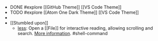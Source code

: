 - DONE #explore [[GitHub Theme]] [[VS Code Theme]]
- TODO #explore [[Atom One Dark Theme]] [[VS Code Theme]]
-
- [[Stumbled upon]]
	- [less](https://command-not-found.com/less): Open a [[File]] for interactive reading, allowing scrolling and search. [More information](https://greenwoodsoftware.com/less/). #shell-command